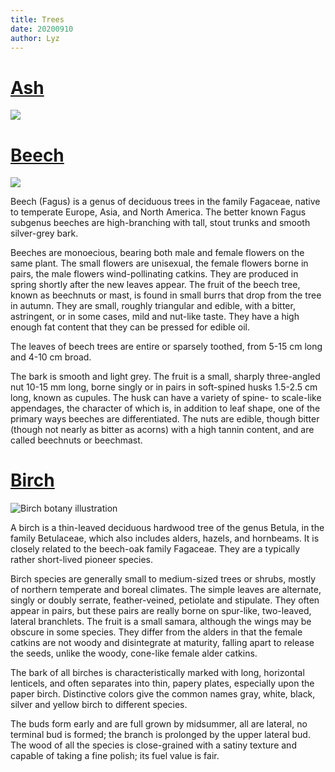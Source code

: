 ```yaml
---
title: Trees
date: 20200910
author: Lyz
---
```


# [Ash](https://en.wikipedia.org/wiki/Fraxinus)

![ ](tree_ash.jpg)

# [Beech](https://en.wikipedia.org/wiki/Beech)

![ ](tree_beech.jpg)

Beech (Fagus) is a genus of deciduous trees in the family Fagaceae, native to
temperate Europe, Asia, and North America. The better known Fagus subgenus
beeches are high-branching with tall, stout trunks and smooth silver-grey bark.

Beeches are monoecious, bearing both male and female flowers on the same plant.
The small flowers are unisexual, the female flowers borne in pairs, the male
flowers wind-pollinating catkins. They are produced in spring shortly after the
new leaves appear. The fruit of the beech tree, known as beechnuts or mast, is
found in small burrs that drop from the tree in autumn. They are small, roughly
triangular and edible, with a bitter, astringent, or in some cases, mild and
nut-like taste. They have a high enough fat content that they can be pressed for
edible oil.

The leaves of beech trees are entire or sparsely toothed, from 5-15 cm long and
4-10 cm broad.

The bark is smooth and light grey. The fruit is a small, sharply three-angled
nut 10-15 mm long, borne singly or in pairs in soft-spined husks 1.5-2.5 cm
long, known as cupules. The husk can have a variety of spine- to scale-like
appendages, the character of which is, in addition to leaf shape, one of the
primary ways beeches are differentiated. The nuts are edible, though bitter
(though not nearly as bitter as acorns) with a high tannin content, and are
called beechnuts or beechmast.

# [Birch](https://en.wikipedia.org/wiki/Birch)

![Birch botany illustration](tree_birch.jpg)

A birch is a thin-leaved deciduous hardwood tree of the genus Betula, in the
family Betulaceae, which also includes alders, hazels, and hornbeams. It is
closely related to the beech-oak family Fagaceae. They are a typically rather
short-lived pioneer species.

Birch species are generally small to medium-sized trees or shrubs, mostly of
northern temperate and boreal climates. The simple leaves are alternate, singly
or doubly serrate, feather-veined, petiolate and stipulate. They often appear in
pairs, but these pairs are really borne on spur-like, two-leaved, lateral
branchlets. The fruit is a small samara, although the wings may be obscure in
some species. They differ from the alders in that the female catkins are not
woody and disintegrate at maturity, falling apart to release the seeds, unlike
the woody, cone-like female alder catkins.

The bark of all birches is characteristically marked with long, horizontal
lenticels, and often separates into thin, papery plates, especially upon the
paper birch. Distinctive colors give the common names gray, white, black, silver
and yellow birch to different species.

The buds form early and are full grown by midsummer, all are lateral, no
terminal bud is formed; the branch is prolonged by the upper lateral bud. The
wood of all the species is close-grained with a satiny texture and capable of
taking a fine polish; its fuel value is fair.
